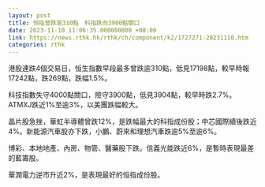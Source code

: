 ```yaml
---
layout: post
title: 恒指曾跌逾310點　科指跌向3900點關口
date: 2023-11-10 11:06:35.000000000 +08:00
link: https://news.rthk.hk/rthk/ch/component/k2/1727271-20231110.htm
categories: rthk
---
```


港股連跌4個交易日，恒生指數早段最多曾跌逾310點，低見17198點，較早時報17242點，跌269點，跌幅1.5%。

科技指數失守4000點關口，險守3900點，低見3904點，較早時跌2.7%。ATMXJ跌近1%至逾3%，以美團跌幅較大。

晶片股急挫，華虹半導體曾跌12%，是跌幅最大的科指成份股；中芯國際績後跌近4%。新能源汽車股亦下跌，小鵬、蔚來和理想汽車跌逾5%至逾6%。

博彩、本地地產、內房、物管、醫藥股下跌。信義光能跌近6%，是暫時表現最差的藍籌股。

華潤電力逆市升近2%，是表現最好的恒指成份股。
